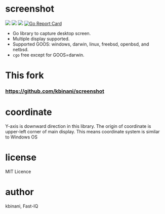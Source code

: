 screenshot
==========

![](https://github.com/Fast-IQ/screenshot-new/actions/workflows/build.yml/badge.svg)
[![](https://img.shields.io/badge/godoc-reference-5272B4.svg)](https://godoc.org/github.com/Fast-IQ/screenshot-new)
[![](https://img.shields.io/badge/license-MIT-428F7E.svg?style=flat)](https://github.com/Fast-IQ/screenshot-new/blob/master/LICENSE)
[![Go Report Card](https://goreportcard.com/badge/github.com/Fast-IQ/screenshot-new)](https://goreportcard.com/report/github.com/Fast-IQ/screenshot-new)

* Go library to capture desktop screen.
* Multiple display supported.
* Supported GOOS: windows, darwin, linux, freebsd, openbsd, and netbsd.
* `cgo` free except for GOOS=darwin.

This fork
=================
### https://github.com/kbinani/screenshot

coordinate
=================
Y-axis is downward direction in this library. The origin of coordinate is upper-left corner of main display. This means coordinate system is similar to Windows OS

license
=======

MIT Licence

author
======

kbinani, Fast-IQ
